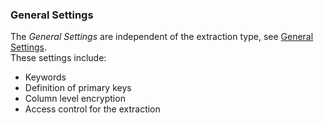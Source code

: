 
### General Settings
The *General Settings* are independent of the extraction type, see [General Settings](../getting-started/general-settings).<br>
These settings include:
- Keywords
- Definition of primary keys
- Column level encryption
- Access control for the extraction 

